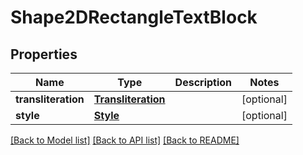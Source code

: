 # Shape2DRectangleTextBlock

## Properties
Name | Type | Description | Notes
------------ | ------------- | ------------- | -------------
**transliteration** | [**Transliteration**](Transliteration.md) |  | [optional] 
**style** | [**Style**](Style.md) |  | [optional] 

[[Back to Model list]](../README.md#documentation-for-models) [[Back to API list]](../README.md#documentation-for-api-endpoints) [[Back to README]](../README.md)


